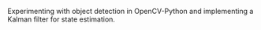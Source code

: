 Experimenting with object detection in OpenCV-Python and implementing a Kalman filter for state estimation.

